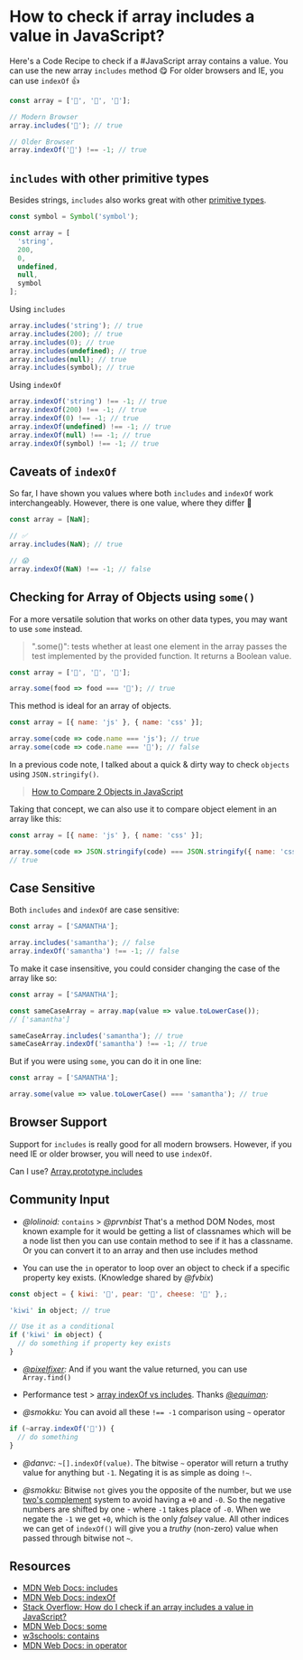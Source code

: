 # How to check if array includes a value in JavaScript?

Here's a Code Recipe to check if a #JavaScript array contains a value. You can use the new array `includes` method 😋 For older browsers and IE, you can use `indexOf` 👍

```javascript
const array = ['🥗', '🍔', '🍰'];

// Modern Browser
array.includes('🍰'); // true

// Older Browser
array.indexOf('🍰') !== -1; // true
```

## `includes` with other primitive types

Besides strings, `includes` also works great with other [primitive types](https://developer.mozilla.org/en-US/docs/Web/JavaScript/Data_structures).

<!-- prettier-ignore -->
```javascript
const symbol = Symbol('symbol');

const array = [
  'string',
  200,
  0,
  undefined,
  null,
  symbol
];
```

Using `includes`

```javascript
array.includes('string'); // true
array.includes(200); // true
array.includes(0); // true
array.includes(undefined); // true
array.includes(null); // true
array.includes(symbol); // true
```

Using `indexOf`

```javascript
array.indexOf('string') !== -1; // true
array.indexOf(200) !== -1; // true
array.indexOf(0) !== -1; // true
array.indexOf(undefined) !== -1; // true
array.indexOf(null) !== -1; // true
array.indexOf(symbol) !== -1; // true
```

## Caveats of `indexOf`

So far, I have shown you values where both `includes` and `indexOf` work interchangeably. However, there is one value, where they differ 🤭

```javascript
const array = [NaN];

// ✅
array.includes(NaN); // true

// 😱
array.indexOf(NaN) !== -1; // false
```

## Checking for Array of Objects using `some()`

For a more versatile solution that works on other data types, you may want to use `some` instead.

> ".some()": tests whether at least one element in the array passes the test implemented by the provided function. It returns a Boolean value.

```javascript
const array = ['🥗', '🍔', '🍰'];

array.some(food => food === '🍰'); // true
```

This method is ideal for an array of objects.

```javascript
const array = [{ name: 'js' }, { name: 'css' }];

array.some(code => code.name === 'js'); // true
array.some(code => code.name === '🤖'); // false
```

In a previous code note, I talked about a quick & dirty way to check `objects` using `JSON.stringify()`.

> [How to Compare 2 Objects in JavaScript](https://www.samanthaming.com/tidbits/33-how-to-compare-2-objects/)

Taking that concept, we can also use it to compare object element in an array like this:

```javascript
const array = [{ name: 'js' }, { name: 'css' }];

array.some(code => JSON.stringify(code) === JSON.stringify({ name: 'css' }));
// true
```

## Case Sensitive

Both `includes` and `indexOf` are case sensitive:

```javascript
const array = ['SAMANTHA'];

array.includes('samantha'); // false
array.indexOf('samantha') !== -1; // false
```

To make it case insensitive, you could consider changing the case of the array like so:

```javascript
const array = ['SAMANTHA'];

const sameCaseArray = array.map(value => value.toLowerCase());
// ['samantha']

sameCaseArray.includes('samantha'); // true
sameCaseArray.indexOf('samantha') !== -1; // true
```

But if you were using `some`, you can do it in one line:

```javascript
const array = ['SAMANTHA'];

array.some(value => value.toLowerCase() === 'samantha'); // true
```

## Browser Support

Support for `includes` is really good for all modern browsers. However, if you need IE or older browser, you will need to use `indexOf`.

Can I use? [Array.prototype.includes](https://caniuse.com/#feat=array-includes)

## Community Input

- _@lolinoid:_ `contains` > _@prvnbist_ That's a method DOM Nodes, most known example for it would be getting a list of classnames which will be a node list then you can use contain method to see if it has a classname. Or you can convert it to an array and then use includes method

- You can use the `in` operator to loop over an object to check if a specific property key exists. (Knowledge shared by _@fvbix_)

```javascript
const object = { kiwi: '🥝', pear: '🍐', cheese: '🧀' },;

'kiwi' in object; // true

// Use it as a conditional
if ('kiwi' in object) {
  // do something if property key exists
}
```

<!-- prettier-ignore -->
- _[@pixelfixer](https://twitter.com/pixelfixer_/status/1234011311006191617?s=21):_ And if you want the value returned, you can use `Array.find()`

- Performance test > [array indexOf vs includes](https://jsperf.com/array-indexof-vs-includes). Thanks _[@equiman](https://twitter.com/equiman/status/1234226687531012096?s=20):_

- _@smokku:_ You can avoid all these `!== -1` comparison using `~` operator

```javascript
if (~array.indexOf('🍰')) {
  // do something
}
```

- _@danvc:_ `~[].indexOf(value)`. The bitwise `~` operator will return a truthy value for anything but `-1`. Negating it is as simple as doing `!~`.

- _@smokku:_ Bitwise `not` gives you the opposite of the number, but we use [two's complement](https://en.wikipedia.org/wiki/Two%27s_complement) system to avoid having a `+0` and `-0`. So the negative numbers are shifted by one - where `-1` takes place of `-0`. When we negate the `-1` we get `+0`, which is the only _falsey_ value. All other indices we can get of `indexOf()` will give you a _truthy_ (non-zero) value when passed through bitwise not `~`.

## Resources

- [MDN Web Docs: includes](https://developer.mozilla.org/en-US/docs/Web/JavaScript/Reference/Global_Objects/Array/includes)
- [MDN Web Docs: indexOf](https://developer.mozilla.org/en-US/docs/Web/JavaScript/Reference/Global_Objects/Array/indexOf)
- [Stack Overflow: How do I check if an array includes a value in JavaScript?](https://stackoverflow.com/questions/237104/how-do-i-check-if-an-array-includes-a-value-in-javascript)
- [MDN Web Docs: some](https://developer.mozilla.org/en-US/docs/Web/JavaScript/Reference/Global_Objects/Array/some)
- [w3schools: contains](https://www.w3schools.com/jsref/met_node_contains.asp)
- [MDN Web Docs: in operator](https://developer.mozilla.org/en-US/docs/Web/JavaScript/Reference/Operators/in)
